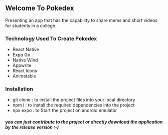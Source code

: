 ##  Welcome To Pokedex

Presenting an app that has the capability to share mems and short videos for students in a college.

### Technology Used To Create Pokedex

 - React Native
 - Expo Go
 - Native Wind
 - Appwrite
 - React Icons
 - Animatable

### Installation

 - git clone : to install the project files into your local directory 
 - npm i : to install the required dependencies into the project
 - npx expo : to Start the project on android emulator

#####  you can just contribute to the project or directly download the application by the release version :-)

